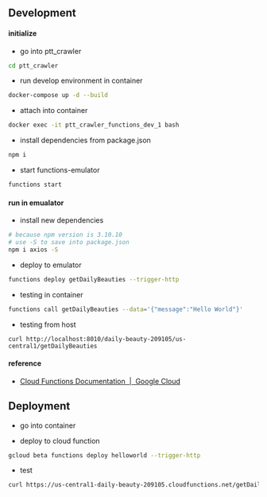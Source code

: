 ## Development

#### initialize

- go into ptt_crawler

```bash
cd ptt_crawler
```

- run develop environment in container

```bash
docker-compose up -d --build
```

- attach into container

```bash
docker exec -it ptt_crawler_functions_dev_1 bash
```

- install dependencies from package.json

```bash
npm i
```

- start functions-emulator

```bash
functions start
```

#### run in emualator

- install new dependencies

```bash
# because npm version is 3.10.10
# use -S to save into package.json
npm i axios -S
```

- deploy to emulator

```bash
functions deploy getDailyBeauties --trigger-http
```

- testing in container

```bash
functions call getDailyBeauties --data='{"message":"Hello World"}'
```

- testing from host

```
curl http://localhost:8010/daily-beauty-209105/us-central1/getDailyBeauties
```

#### reference

- [Cloud Functions Documentation  |  Google Cloud](https://cloud.google.com/functions/docs/emulator)

## Deployment

- go into container

- deploy to cloud function

```bash
gcloud beta functions deploy helloworld --trigger-http
```

- test

```bash
curl https://us-central1-daily-beauty-209105.cloudfunctions.net/getDailyBeauties
```
